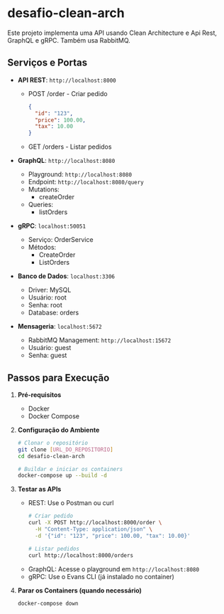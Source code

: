 # desafio-clean-arch

Este projeto implementa uma API usando Clean Architecture e Api Rest, GraphQL e gRPC. Também usa RabbitMQ.

## Serviços e Portas

- **API REST**: `http://localhost:8000`
  - POST /order - Criar pedido
    ```json
    {
      "id": "123",
      "price": 100.00,
      "tax": 10.00
    }
    ```
  - GET /orders - Listar pedidos

- **GraphQL**: `http://localhost:8080`
  - Playground: `http://localhost:8080`
  - Endpoint: `http://localhost:8080/query`
  - Mutations:
    - createOrder
  - Queries:
    - listOrders

- **gRPC**: `localhost:50051`
  - Serviço: OrderService
  - Métodos:
    - CreateOrder
    - ListOrders

- **Banco de Dados**: `localhost:3306`
  - Driver: MySQL
  - Usuário: root
  - Senha: root
  - Database: orders

- **Mensageria**: `localhost:5672`
  - RabbitMQ Management: `http://localhost:15672`
  - Usuário: guest
  - Senha: guest

## Passos para Execução

1. **Pré-requisitos**
   - Docker
   - Docker Compose

2. **Configuração do Ambiente**
   ```bash
   # Clonar o repositório
   git clone [URL_DO_REPOSITORIO]
   cd desafio-clean-arch

   # Buildar e iniciar os containers
   docker-compose up --build -d
   ```

3. **Testar as APIs**
   - REST: Use o Postman ou curl
     ```bash
     # Criar pedido
     curl -X POST http://localhost:8000/order \
       -H "Content-Type: application/json" \
       -d '{"id": "123", "price": 100.00, "tax": 10.00}'

     # Listar pedidos
     curl http://localhost:8000/orders
     ```
   - GraphQL: Acesse o playground em `http://localhost:8080`
   - gRPC: Use o Evans CLI (já instalado no container)

4. **Parar os Containers (quando necessário)**
   ```bash
   docker-compose down
   ```